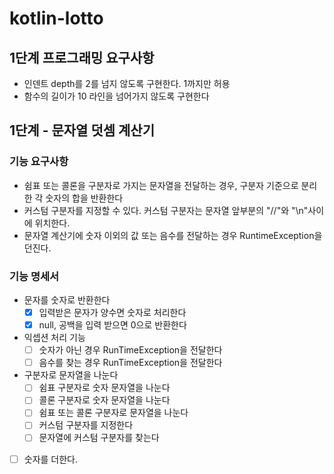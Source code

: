 # kotlin-lotto

## 1단계 프로그래밍 요구사항

- 인덴트 depth를 2를 넘지 않도록 구현한다. 1까지만 허용
- 함수의 길이가 10 라인을 넘어가지 않도록 구현한다

## 1단계 - 문자열 덧셈 계산기

### 기능 요구사항

- 쉼표 또는 콜론을 구분자로 가지는 문자열을 전달하는 경우, 구분자 기준으로 분리한 각 숫자의 합을 반환한다
- 커스텀 구분자를 지정할 수 있다. 커스텀 구분자는 문자열 앞부분의 "//"와 "\n"사이에 위치한다.
- 문자열 계산기에 숫자 이외의 값 또는 음수를 전달하는 경우 RuntimeException을 던진다.

### 기능 명세서

- 문자를 숫자로 반환한다
    - [x] 입력받은 문자가 양수면 숫자로 처리한다
    - [x] null, 공백을 입력 받으면 0으로 반환한다
- 익셉션 처리 기능
    - [ ] 숫자가 아닌 경우 RunTimeException을 전달한다
    - [ ] 음수를 찾는 경우 RunTimeException을 전달한다
- 구분자로 문자열을 나눈다
    - [ ] 쉼표 구분자로 숫자 문자열을 나눈다
    - [ ] 콜론 구분자로 숫자 문자열을 나눈다
    - [ ] 쉼표 또는 콜론 구분자로 문자열을 나눈다
    - [ ] 커스텀 구분자를 지정한다
    - [ ] 문자열에 커스텀 구분자를 찾는다
- [ ] 숫자를 더한다.
